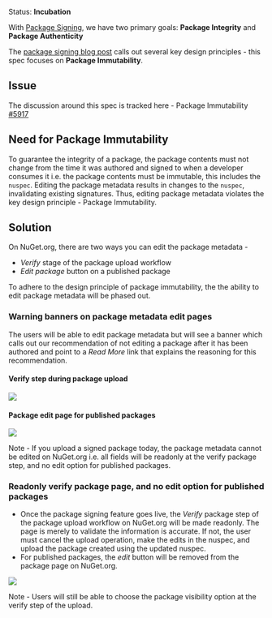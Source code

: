 Status: **Incubation**

With [Package Signing](https://blog.nuget.org/20170914/NuGet-Package-Signing.html), we have two primary goals: **Package Integrity** and **Package Authenticity**

The [package signing blog post](https://blog.nuget.org/20170914/NuGet-Package-Signing.html) calls out several key design principles - this spec focuses on **Package Immutability**.

## Issue
The discussion around this spec is tracked here - Package Immutability [#5917](https://github.com/NuGet/Home/issues/5917)

## Need for Package Immutability
To guarantee the integrity of a package, the package contents must not change from the time it was authored and signed to when a developer consumes it i.e. the package contents must be immutable, this includes the `nuspec`. Editing the package metadata results in changes to the `nuspec`, invalidating existing signatures. Thus, editing package metadata violates the key design principle - Package Immutability.

## Solution
On NuGet.org, there are two ways you can edit the package metadata -
* _Verify_ stage of the package upload workflow
* _Edit package_ button on a published package

To adhere to the design principle of package immutability, the the ability to edit package metadata will be phased out.

### Warning banners on package metadata edit pages
The users will be able to edit package metadata but will see a banner which calls out our recommendation of not editing a package after it has been authored and point to a _Read More_ link that explains the reasoning for this recommendation.

#### Verify step during package upload
![](https://github.com/NuGet/Home/blob/dev/resources/PackageImmutability/01.PNG)

#### Package edit page for published packages
![](https://github.com/NuGet/Home/blob/dev/resources/PackageImmutability/02.PNG)

Note - If you upload a signed package today, the package metadata cannot be edited on NuGet.org i.e. all fields will be readonly at the verify package step, and no edit option for published packages.

### Readonly verify package page, and no edit option for published packages
* Once the package signing feature goes live, the _Verify_ package step of the package upload workflow on NuGet.org will be made readonly. The page is merely to validate the information is accurate. If not, the user must cancel the upload operation, make the edits in the nuspec, and upload the package created using the updated nuspec.
* For published packages, the _edit_ button will be removed from the package page on NuGet.org. 

![](https://github.com/NuGet/Home/blob/dev/resources/PackageImmutability/03.PNG)

Note - Users will still be able to choose the package visibility option at the verify step of the upload.
